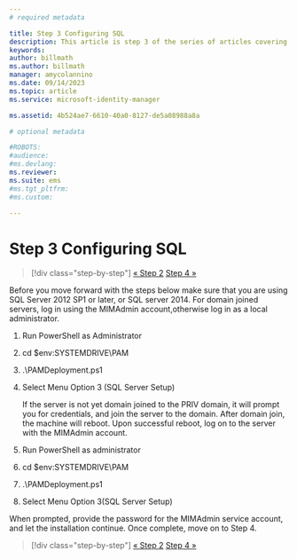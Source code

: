 ```yaml
---
# required metadata

title: Step 3 Configuring SQL
description: This article is step 3 of the series of articles covering how to configure Microsoft Identity Manager using scripts and it discusses the SQL server configuration steps.
keywords:
author: billmath
ms.author: billmath
manager: amycolannino
ms.date: 09/14/2023
ms.topic: article
ms.service: microsoft-identity-manager

ms.assetid: 4b524ae7-6610-40a0-8127-de5a08988a8a

# optional metadata

#ROBOTS:
#audience:
#ms.devlang:
ms.reviewer:
ms.suite: ems
#ms.tgt_pltfrm:
#ms.custom:

---
```

# Step 3 Configuring SQL

> [!div class="step-by-step"]
> [« Step 2](sp1-step2-configuring-corp-domain.md)
> [Step 4 »](sp1-step4-configuring-sharepoint.md)

Before you move forward with the steps below make sure that you are using SQL Server 2012 SP1 or later, or SQL server 2014. For domain joined servers, log in using the MIMAdmin account,otherwise log in as a local administrator.
1. Run PowerShell as Administrator
2. cd $env:SYSTEMDRIVE\PAM
3. .\PAMDeployment.ps1
4. Select Menu Option 3 (SQL Server Setup)

   If the server is not yet domain joined to the PRIV domain, it will prompt you for credentials, and join the server to the domain.
   After domain join, the machine will reboot. Upon successful reboot, log on to the server with the MIMAdmin account.

5. Run PowerShell as administrator
6. cd $env:SYSTEMDRIVE\PAM
7. .\PAMDeployment.ps1
8. Select Menu Option 3(SQL Server Setup)

When prompted, provide the password for the MIMAdmin service account, and let the installation continue. Once complete, move on to Step 4.

> [!div class="step-by-step"]
> [« Step 2](sp1-step2-configuring-corp-domain.md)
> [Step 4 »](sp1-step4-configuring-sharepoint.md)
